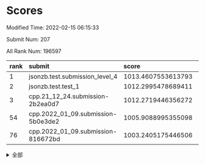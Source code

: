 # Scores

Modified Time: 2022-02-15 06:15:33

Submit Num: 207

All Rank Num: 196597

| rank |               submit               |       score        |       sigma        | pk_num |
| :--- | :--------------------------------- | :----------------- | :----------------- | :----- |
| 1    | jsonzb.test.submission_level_4     | 1013.4607553613793 | 0.8195930747854612 | 3803   |
| 2    | jsonzb.test.test_1                 | 1012.2995478689411 | 0.8019629134209956 | 3800   |
| 3    | cpp.21_12_24.submission-2b2ea0d7   | 1012.2719446356272 | 0.7816642793579569 | 3799   |
| 54   | cpp.2022_01_09.submission-5b0e3de2 | 1005.9088995355098 | 0.7260378583218353 | 3801   |
| 76   | cpp.2022_01_09.submission-816672bd | 1003.2405175446506 | 0.7032640716882611 | 3798   |


<details>
<summary>全部</summary>

| rank |                 submit                 |       score        |       sigma        | pk_num |
| :--- | :------------------------------------- | :----------------- | :----------------- | :----- |
| 1    | jsonzb.test.submission_level_4         | 1013.4607553613793 | 0.8195930747854612 | 3803   |
| 2    | jsonzb.test.test_1                     | 1012.2995478689411 | 0.8019629134209956 | 3800   |
| 3    | cpp.21_12_24.submission-2b2ea0d7       | 1012.2719446356272 | 0.7816642793579569 | 3799   |
| 4    | gobigger.level_3.submission_level_3_20 | 1011.7546284376616 | 0.7693164213075298 | 3801   |
| 5    | gobigger.level_3.submission_level_3_4  | 1011.502551107179  | 0.7850805973746673 | 3799   |
| 6    | gobigger.level_3.submission_level_3_14 | 1011.1692841068253 | 0.7852098290121613 | 3797   |
| 7    | gobigger.level_3.submission_level_3_13 | 1011.0888123202625 | 0.7806911719418362 | 3803   |
| 8    | gobigger.level_3.submission_level_3_48 | 1010.8438547032931 | 0.763346119225184  | 3799   |
| 9    | gobigger.level_3.submission_level_3_22 | 1010.8417176194965 | 0.7676470270209904 | 3798   |
| 10   | gobigger.level_3.submission_level_3_12 | 1010.5545098211794 | 0.757736446304593  | 3804   |
| 11   | gobigger.level_3.submission_level_3_40 | 1010.5445802089926 | 0.7734428237795526 | 3802   |
| 12   | gobigger.level_3.submission_level_3_44 | 1010.5364930831863 | 0.7611759466002394 | 3798   |
| 13   | gobigger.level_3.submission_level_3_27 | 1010.4739283849747 | 0.7552965008654853 | 3800   |
| 14   | gobigger.level_3.submission_level_3_46 | 1010.3047332451106 | 0.754764215624922  | 3798   |
| 15   | gobigger.level_3.submission_level_3_2  | 1010.2824927602065 | 0.7844215203945197 | 3798   |
| 16   | gobigger.level_3.submission_level_3_17 | 1010.2636387931065 | 0.7901920795636351 | 3800   |
| 17   | gobigger.level_3.submission_level_3_23 | 1010.2431546317989 | 0.7470549713136987 | 3802   |
| 18   | gobigger.level_3.submission_level_3_49 | 1010.1625311649582 | 0.7467817194704396 | 3803   |
| 19   | gobigger.level_3.submission_level_3_47 | 1010.1402380060426 | 0.7482665909666281 | 3805   |
| 20   | gobigger.level_3.submission_level_3_45 | 1010.1104031441917 | 0.7677655882165118 | 3798   |
| 21   | gobigger.level_3.submission_level_3_25 | 1010.0851142742811 | 0.7478471829116531 | 3792   |
| 22   | gobigger.level_3.submission_level_3_37 | 1010.0602835167588 | 0.7580438994381414 | 3800   |
| 23   | gobigger.level_3.submission_level_3_11 | 1010.0559522256215 | 0.7512276751613426 | 3800   |
| 24   | gobigger.level_3.submission_level_3_38 | 1010.0512994015094 | 0.758864742191773  | 3802   |
| 25   | gobigger.level_3.submission_level_3_35 | 1010.030432378417  | 0.7709703419673679 | 3802   |
| 26   | gobigger.level_3.submission_level_3_0  | 1010.0257661546416 | 0.7678603730829741 | 3803   |
| 27   | gobigger.level_3.submission_level_3_8  | 1009.891401235824  | 0.7486248143022721 | 3796   |
| 28   | gobigger.level_3.submission_level_3_24 | 1009.873492737875  | 0.7529037501552164 | 3794   |
| 29   | gobigger.level_3.submission_level_3_28 | 1009.8096461902429 | 0.7468617971735101 | 3799   |
| 30   | gobigger.level_3.submission_level_3_34 | 1009.7640283158805 | 0.7607474965259718 | 3798   |
| 31   | gobigger.level_3.submission_level_3_7  | 1009.7427037796824 | 0.765564083149848  | 3797   |
| 32   | gobigger.level_3.submission_level_3_19 | 1009.6996095394356 | 0.7377703205737868 | 3795   |
| 33   | gobigger.level_3.submission_level_3_3  | 1009.6716066488996 | 0.7466831568298327 | 3796   |
| 34   | gobigger.level_3.submission_level_3_29 | 1009.6586334032444 | 0.7446255791699046 | 3799   |
| 35   | gobigger.level_3.submission_level_3_9  | 1009.6114702071565 | 0.7574750290719416 | 3792   |
| 36   | gobigger.level_3.submission_level_3_30 | 1009.6081430105642 | 0.7646778616004094 | 3800   |
| 37   | gobigger.level_3.submission_level_3_10 | 1009.4621432413323 | 0.7317136615837946 | 3804   |
| 38   | gobigger.level_3.submission_level_3_16 | 1009.41549299527   | 0.7615411565235723 | 3799   |
| 39   | gobigger.level_3.submission_level_3_21 | 1009.38433952528   | 0.7390559768647473 | 3800   |
| 40   | gobigger.level_3.submission_level_3_42 | 1009.3500949810126 | 0.7555287890461944 | 3807   |
| 41   | gobigger.level_3.submission_level_3_1  | 1009.3419252052868 | 0.7302707956807639 | 3799   |
| 42   | gobigger.level_3.submission_level_3_39 | 1009.3089982102638 | 0.7250324925029267 | 3800   |
| 43   | gobigger.level_3.submission_level_3_31 | 1009.2213168201214 | 0.7449673282748217 | 3799   |
| 44   | gobigger.level_3.submission_level_3_32 | 1009.1903781296382 | 0.7301617800834379 | 3800   |
| 45   | gobigger.level_3.submission_level_3_26 | 1009.1564300544636 | 0.7488149066166859 | 3794   |
| 46   | gobigger.level_3.submission_level_3_41 | 1009.1281293420652 | 0.7559844870687881 | 3800   |
| 47   | gobigger.level_3.submission_level_3_5  | 1009.0577337621759 | 0.7421500494032267 | 3797   |
| 48   | gobigger.level_3.submission_level_3_36 | 1009.008077614486  | 0.7461947182913311 | 3804   |
| 49   | gobigger.level_3.submission_level_3_33 | 1008.8732285575544 | 0.7541156621546383 | 3802   |
| 50   | gobigger.level_3.submission_level_3_18 | 1008.8364676006345 | 0.7464293881209344 | 3803   |
| 51   | gobigger.level_3.submission_level_3_43 | 1008.4712713985735 | 0.7250669724862154 | 3802   |
| 52   | gobigger.level_3.submission_level_3_6  | 1008.4090657080355 | 0.7394881559863202 | 3802   |
| 53   | gobigger.level_3.submission_level_3_15 | 1008.367687986424  | 0.7275685770137289 | 3800   |
| 54   | cpp.2022_01_09.submission-5b0e3de2     | 1005.9088995355098 | 0.7260378583218353 | 3801   |
| 55   | gobigger.level_1.submission_level_1_23 | 1005.3317299831481 | 0.7147910250347488 | 3801   |
| 56   | gobigger.level_1.submission_level_1_29 | 1005.1955048070622 | 0.7074522617758564 | 3797   |
| 57   | gobigger.level_1.submission_level_1_44 | 1005.0954444627642 | 0.724161448880987  | 3804   |
| 58   | gobigger.level_1.submission_level_1_21 | 1004.1125941649462 | 0.72067384515709   | 3801   |
| 59   | gobigger.level_1.submission_level_1_14 | 1004.0856528833067 | 0.711389275236194  | 3800   |
| 60   | gobigger.level_1.submission_level_1_11 | 1004.0761235281987 | 0.7181498225535924 | 3798   |
| 61   | gobigger.level_1.submission_level_1_41 | 1004.0324001855001 | 0.7100691394291595 | 3798   |
| 62   | gobigger.level_1.submission_level_1_22 | 1003.9974402068896 | 0.7113743834861639 | 3799   |
| 63   | gobigger.level_1.submission_level_1_25 | 1003.7761589213835 | 0.7138602924810308 | 3798   |
| 64   | gobigger.level_1.submission_level_1_35 | 1003.7309361272398 | 0.717248407286195  | 3801   |
| 65   | gobigger.level_1.submission_level_1_13 | 1003.6495695104993 | 0.704469554524346  | 3803   |
| 66   | gobigger.level_1.submission_level_1_28 | 1003.6019536695372 | 0.721809611403327  | 3801   |
| 67   | gobigger.level_1.submission_level_1_12 | 1003.5901220557321 | 0.7127263235764756 | 3801   |
| 68   | gobigger.level_1.submission_level_1_45 | 1003.5766372898423 | 0.7291787032493188 | 3798   |
| 69   | gobigger.level_1.submission_level_1_40 | 1003.5512332396656 | 0.7222141239449151 | 3801   |
| 70   | gobigger.level_1.submission_level_1_10 | 1003.5380919731114 | 0.7155343445865345 | 3801   |
| 71   | gobigger.level_1.submission_level_1_49 | 1003.5195563560342 | 0.7286660264948265 | 3802   |
| 72   | gobigger.level_1.submission_level_1_30 | 1003.5176942387743 | 0.7107602678273959 | 3797   |
| 73   | gobigger.level_1.submission_level_1_33 | 1003.5102269246411 | 0.7155686826641117 | 3797   |
| 74   | gobigger.level_1.submission_level_1_19 | 1003.4962219777058 | 0.7278694694525223 | 3801   |
| 75   | gobigger.level_1.submission_level_1_36 | 1003.3844851792162 | 0.7112249545760587 | 3796   |
| 76   | cpp.2022_01_09.submission-816672bd     | 1003.2405175446506 | 0.7032640716882611 | 3798   |
| 77   | gobigger.level_1.submission_level_1_46 | 1003.1932387030146 | 0.7144505924141314 | 3797   |
| 78   | gobigger.level_1.submission_level_1_39 | 1003.1326757988455 | 0.7302110471477619 | 3793   |
| 79   | gobigger.level_1.submission_level_1_31 | 1003.1142764854325 | 0.7112454783534272 | 3797   |
| 80   | gobigger.level_1.submission_level_1_8  | 1003.1024920930844 | 0.7083945682580907 | 3795   |
| 81   | gobigger.level_1.submission_level_1_27 | 1003.0945246711022 | 0.7070187487922625 | 3801   |
| 82   | gobigger.level_1.submission_level_1_5  | 1003.0551276977817 | 0.7146150699888841 | 3798   |
| 83   | gobigger.level_1.submission_level_1_43 | 1003.039362989613  | 0.7133518091379143 | 3799   |
| 84   | gobigger.level_1.submission_level_1_37 | 1003.0314011008976 | 0.7200021238323704 | 3795   |
| 85   | gobigger.level_1.submission_level_1_9  | 1003.0025381740734 | 0.7143849021840861 | 3792   |
| 86   | gobigger.level_1.submission_level_1_6  | 1002.9872808040388 | 0.7194721833339472 | 3795   |
| 87   | gobigger.level_1.submission_level_1_1  | 1002.914475779804  | 0.7201086481983179 | 3797   |
| 88   | gobigger.level_1.submission_level_1_26 | 1002.8787238057835 | 0.7083307095781477 | 3800   |
| 89   | gobigger.level_1.submission_level_1_3  | 1002.8479264344536 | 0.7119101695498916 | 3805   |
| 90   | gobigger.level_1.submission_level_1_18 | 1002.8026633893783 | 0.7154965864502304 | 3799   |
| 91   | gobigger.level_1.submission_level_1_42 | 1002.7447136281006 | 0.7225611175675752 | 3802   |
| 92   | gobigger.level_1.submission_level_1_24 | 1002.6597617995961 | 0.7137958446423202 | 3796   |
| 93   | gobigger.level_1.submission_level_1_20 | 1002.6415504648714 | 0.7182428651574501 | 3800   |
| 94   | gobigger.level_1.submission_level_1_0  | 1002.5850816342179 | 0.7056493882156859 | 3799   |
| 95   | gobigger.level_1.submission_level_1_38 | 1002.5806601415027 | 0.7085053861083824 | 3800   |
| 96   | gobigger.level_1.submission_level_1_16 | 1002.5796540151274 | 0.7132971141475232 | 3799   |
| 97   | gobigger.level_1.submission_level_1_32 | 1002.5628594030758 | 0.7283169773585153 | 3802   |
| 98   | gobigger.level_1.submission_level_1_48 | 1002.4957219755095 | 0.7044024616237767 | 3805   |
| 99   | gobigger.level_1.submission_level_1_34 | 1002.3024061097965 | 0.7156390602394249 | 3799   |
| 100  | gobigger.level_1.submission_level_1_17 | 1002.2466103550738 | 0.7026260819607083 | 3800   |
| 101  | gobigger.level_1.submission_level_1_15 | 1002.038747009115  | 0.6987613119951889 | 3800   |
| 102  | gobigger.level_1.submission_level_1_2  | 1001.9722154951803 | 0.7101812473063561 | 3799   |
| 103  | gobigger.level_1.submission_level_1_47 | 1001.9267849755514 | 0.7088532708158056 | 3800   |
| 104  | gobigger.level_1.submission_level_1_7  | 1001.6987191996773 | 0.7220472785765597 | 3798   |
| 105  | gobigger.level_1.submission_level_1_4  | 1001.1989184409285 | 0.7202380066754833 | 3797   |
| 106  | gobigger.random.submission_random_29   | 997.4840991188076  | 0.7020575261348433 | 3796   |
| 107  | gobigger.random.submission_random_12   | 997.1678308603655  | 0.7070491485074661 | 3800   |
| 108  | gobigger.random.submission_random_32   | 996.9483529520581  | 0.6950326514486882 | 3798   |
| 109  | gobigger.random.submission_random_7    | 996.8946566203339  | 0.7118794999597459 | 3795   |
| 110  | gobigger.random.submission_random_42   | 996.8934448551188  | 0.720524157317228  | 3800   |
| 111  | gobigger.random.submission_random_47   | 996.8310725244314  | 0.7104462589615702 | 3798   |
| 112  | gobigger.random.submission_random_0    | 996.6241090312215  | 0.717298228416117  | 3797   |
| 113  | gobigger.random.submission_random_17   | 996.6233885190848  | 0.7141445475402746 | 3799   |
| 114  | gobigger.random.submission_random_13   | 996.5283884506073  | 0.7115557200206444 | 3801   |
| 115  | gobigger.random.submission_random_15   | 996.4847778950051  | 0.715862106930479  | 3797   |
| 116  | gobigger.random.submission_random_8    | 996.4764652651778  | 0.7109678394136111 | 3800   |
| 117  | gobigger.random.submission_random_19   | 996.4678659811653  | 0.713910085192774  | 3797   |
| 118  | gobigger.random.submission_random_21   | 996.4557925385243  | 0.7041065774110945 | 3798   |
| 119  | gobigger.random.submission_random_38   | 996.4259256914028  | 0.7121916541943256 | 3793   |
| 120  | gobigger.random.submission_random_26   | 996.3975283397738  | 0.7014359963851914 | 3799   |
| 121  | gobigger.random.submission_random_35   | 996.3587363352023  | 0.7091805966962164 | 3797   |
| 122  | gobigger.random.submission_random_44   | 996.3267953423073  | 0.7138119449123232 | 3795   |
| 123  | gobigger.random.submission_random_33   | 996.2334275550367  | 0.7056605007944917 | 3801   |
| 124  | gobigger.random.submission_random_18   | 996.2128883599468  | 0.7028963302080302 | 3800   |
| 125  | gobigger.random.submission_random_41   | 996.088746665514   | 0.7070315147071712 | 3799   |
| 126  | gobigger.random.submission_random_45   | 996.0695490727667  | 0.7185872433206949 | 3803   |
| 127  | gobigger.random.submission_random_11   | 996.0219277178189  | 0.7164263068756072 | 3797   |
| 128  | gobigger.random.submission_random_10   | 996.0188469410764  | 0.6991626433708867 | 3800   |
| 129  | gobigger.random.submission_random_24   | 996.0177040264261  | 0.7108981277310048 | 3799   |
| 130  | gobigger.random.submission_random_6    | 996.0072727939387  | 0.712096840638553  | 3802   |
| 131  | gobigger.random.submission_random_1    | 996.0023981032697  | 0.7102960710675896 | 3799   |
| 132  | gobigger.random.submission_random_27   | 995.9992818965899  | 0.725052081367483  | 3801   |
| 133  | gobigger.random.submission_random_28   | 995.9750260528544  | 0.727310934004297  | 3800   |
| 134  | gobigger.random.submission_random_49   | 995.9529827821393  | 0.6991600896615885 | 3800   |
| 135  | gobigger.random.submission_random_2    | 995.9432605640429  | 0.7332286221429528 | 3798   |
| 136  | gobigger.random.submission_random_43   | 995.916344454571   | 0.7030761783603721 | 3798   |
| 137  | gobigger.random.submission_random_34   | 995.8815827623117  | 0.7072752941755024 | 3801   |
| 138  | gobigger.random.submission_random_39   | 995.8654285332927  | 0.7116450101080837 | 3799   |
| 139  | gobigger.random.submission_random_31   | 995.8430771486182  | 0.7161909426102966 | 3798   |
| 140  | gobigger.random.submission_random_48   | 995.8264615093265  | 0.6997189298836315 | 3797   |
| 141  | gobigger.random.submission_random_36   | 995.7936912572875  | 0.707240945761358  | 3804   |
| 142  | gobigger.random.submission_random_25   | 995.6734427834452  | 0.7149740877292513 | 3801   |
| 143  | gobigger.random.submission_random_16   | 995.6655333907585  | 0.7080987548644632 | 3804   |
| 144  | gobigger.random.submission_random_37   | 995.6406251948566  | 0.7094993302492552 | 3794   |
| 145  | gobigger.random.submission_random_5    | 995.5716420659188  | 0.7095460610582704 | 3801   |
| 146  | gobigger.random.submission_random_14   | 995.4581323559378  | 0.7128392238922932 | 3797   |
| 147  | gobigger.random.submission_random_46   | 995.3768962849608  | 0.7147274739166251 | 3798   |
| 148  | gobigger.random.submission_random_9    | 995.3614877210721  | 0.7293881781757849 | 3798   |
| 149  | gobigger.random.submission_random_23   | 995.3149989373118  | 0.7124459930198311 | 3797   |
| 150  | gobigger.random.submission_random_40   | 995.2553145578283  | 0.7187616792389769 | 3806   |
| 151  | gobigger.random.submission_random_22   | 995.2249243036216  | 0.7118885008671394 | 3796   |
| 152  | gobigger.random.submission_random_4    | 995.1265591237016  | 0.7194918907290213 | 3799   |
| 153  | gobigger.random.submission_random_30   | 995.0103242405984  | 0.7105811544065994 | 3799   |
| 154  | gobigger.random.submission_random_3    | 994.9264859110762  | 0.7176005501997359 | 3800   |
| 155  | gobigger.random.submission_random_20   | 994.707858004711   | 0.7082251541435732 | 3799   |
| 156  | gobigger.level_2.submission_level_2_6  | 994.4914592446993  | 0.7192707984162728 | 3795   |
| 157  | gobigger.level_2.submission_level_2_34 | 993.9719416277752  | 0.7254075715552698 | 3799   |
| 158  | gobigger.level_2.submission_level_2_14 | 993.8767368888676  | 0.726498507230166  | 3796   |
| 159  | gobigger.level_2.submission_level_2_5  | 993.7587645803225  | 0.7479492208297904 | 3800   |
| 160  | gobigger.level_2.submission_level_2_46 | 993.7284718060657  | 0.723990095687568  | 3796   |
| 161  | gobigger.level_2.submission_level_2_48 | 993.7214960959633  | 0.7398131845180942 | 3790   |
| 162  | gobigger.level_2.submission_level_2_37 | 993.413804546353   | 0.7345953619018559 | 3795   |
| 163  | gobigger.level_2.submission_level_2_42 | 993.3893245294146  | 0.746724639967296  | 3798   |
| 164  | gobigger.level_2.submission_level_2_36 | 993.3696695479464  | 0.7526011886015003 | 3796   |
| 165  | gobigger.level_2.submission_level_2_2  | 993.3063083452708  | 0.7262481372253993 | 3805   |
| 166  | gobigger.level_2.submission_level_2_24 | 993.126261619232   | 0.7358790373523745 | 3797   |
| 167  | gobigger.level_2.submission_level_2_19 | 993.0441205844987  | 0.7351117046071861 | 3794   |
| 168  | gobigger.level_2.submission_level_2_8  | 992.9961711613424  | 0.7380912624894524 | 3795   |
| 169  | gobigger.level_2.submission_level_2_1  | 992.9714096090964  | 0.7423731982688155 | 3797   |
| 170  | gobigger.level_2.submission_level_2_39 | 992.927266334228   | 0.7381558566491923 | 3801   |
| 171  | gobigger.level_2.submission_level_2_20 | 992.894535393733   | 0.7569459296687976 | 3798   |
| 172  | gobigger.level_2.submission_level_2_4  | 992.8122234250566  | 0.7519282056846085 | 3797   |
| 173  | gobigger.level_2.submission_level_2_7  | 992.6693859732377  | 0.724837003720015  | 3798   |
| 174  | gobigger.level_2.submission_level_2_29 | 992.5636119120434  | 0.7566138826113931 | 3801   |
| 175  | gobigger.level_2.submission_level_2_35 | 992.4243300403117  | 0.7488718944054064 | 3801   |
| 176  | gobigger.level_2.submission_level_2_26 | 992.3964041858733  | 0.7377492740141284 | 3802   |
| 177  | gobigger.level_2.submission_level_2_31 | 992.3464426446377  | 0.7292341247586489 | 3798   |
| 178  | gobigger.level_2.submission_level_2_28 | 992.265961614463   | 0.7573220176648072 | 3797   |
| 179  | gobigger.level_2.submission_level_2_38 | 992.1669815612418  | 0.7404452463660062 | 3802   |
| 180  | gobigger.level_2.submission_level_2_11 | 992.1458002988132  | 0.7492993025894031 | 3798   |
| 181  | gobigger.level_2.submission_level_2_21 | 992.0695380588145  | 0.7484196908456084 | 3792   |
| 182  | gobigger.level_2.submission_level_2_16 | 992.0354044642702  | 0.7687029507594819 | 3803   |
| 183  | gobigger.level_2.submission_level_2_47 | 991.994295626963   | 0.7298373710294255 | 3796   |
| 184  | gobigger.level_2.submission_level_2_15 | 991.9766763409923  | 0.7523217857709942 | 3800   |
| 185  | gobigger.level_2.submission_level_2_27 | 991.9088553612035  | 0.7518581073488695 | 3800   |
| 186  | gobigger.level_2.submission_level_2_33 | 991.8803899045099  | 0.7373916172094439 | 3801   |
| 187  | gobigger.level_2.submission_level_2_23 | 991.8007810565066  | 0.7279423370407727 | 3801   |
| 188  | gobigger.level_2.submission_level_2_45 | 991.7963207069129  | 0.7454560579400669 | 3798   |
| 189  | gobigger.level_2.submission_level_2_9  | 991.7358021334734  | 0.7357024100191346 | 3793   |
| 190  | gobigger.level_2.submission_level_2_10 | 991.656185867687   | 0.7367771870383053 | 3794   |
| 191  | gobigger.level_2.submission_level_2_0  | 991.6024505085165  | 0.7458602323746107 | 3801   |
| 192  | gobigger.level_2.submission_level_2_22 | 991.49324324815    | 0.763554908524877  | 3799   |
| 193  | gobigger.level_2.submission_level_2_40 | 991.4925181059805  | 0.7590088640389627 | 3797   |
| 194  | gobigger.level_2.submission_level_2_17 | 991.31377353413    | 0.7500581608910394 | 3800   |
| 195  | gobigger.level_2.submission_level_2_13 | 991.2275474205993  | 0.7641925160595804 | 3801   |
| 196  | gobigger.level_2.submission_level_2_30 | 991.2018976485222  | 0.7677507849451158 | 3799   |
| 197  | gobigger.level_2.submission_level_2_43 | 991.1875900209792  | 0.7352938450523973 | 3801   |
| 198  | gobigger.level_2.submission_level_2_44 | 991.156922207897   | 0.7687628924021215 | 3796   |
| 199  | gobigger.level_2.submission_level_2_18 | 991.0559926274505  | 0.7447834485695227 | 3801   |
| 200  | gobigger.level_2.submission_level_2_3  | 991.0558277972826  | 0.7588400061096663 | 3796   |
| 201  | gobigger.level_2.submission_level_2_25 | 991.0327841861055  | 0.7720021282388573 | 3796   |
| 202  | gobigger.level_2.submission_level_2_49 | 990.8604158631181  | 0.7772074783266838 | 3801   |
| 203  | gobigger.level_2.submission_level_2_32 | 990.4004546642028  | 0.7717724869767443 | 3802   |
| 204  | gobigger.level_2.submission_level_2_12 | 990.1542217965307  | 0.7815626289724116 | 3800   |
| 205  | gobigger.level_2.submission_level_2_41 | 989.92771126408    | 0.7898366431640323 | 3801   |
| 206  | gobigger.none.submission_none_0        | 976.9137031330041  | 1.4322830212264415 | 3800   |
| 207  | gobigger.none.submission_none_1        | 976.0134675459467  | 1.4189238270026132 | 3794   |

</details>